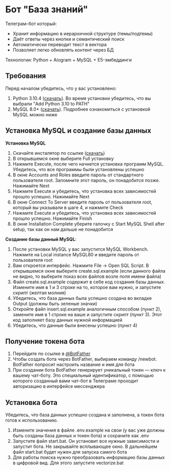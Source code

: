 # Бот "База знаний"
Телеграм-бот который:
- Хранит информацию в иерархичной структуре (темы/подтемы)
- Даёт ответы через кнопки и семантический поиск
- Автоматически переводит текст в вектора
- Позволяет легко обновлять контент через БД

Технологии: Python + Aiogram + MySQL + E5-эмбеддинги



## Требования

Перед началом убедитесь, что у вас установлено: 
   1. Python 3.10.4 ([скачать](https://www.python.org/downloads/release/python-3104/)). Во время установки убедитесь, что вы выбрали "Add Python 3.10 to PATH"
   2. MySQL 8.0+ ([скачать](https://dev.mysql.com/downloads/installer/)). Подробнее ознакомиться с установкой MySQL можно ниже



## Установка MySQL и создание базы данных

   **Установка MySQL**
   
   1. Скачайте инсталятор по ссылке ([скачать](https://dev.mysql.com/downloads/installer/))
   2. В открывшемся окне выберите Full установку
   3. Нажмите Execute, после чего начнется установка программ MySQL. Убедитесь, что все программы были установлены успешно
   4. В окне Accounts and Roles введите пароль от стандартного пользователя root. Запомните этот пароль, он понадобится позже. Нажимайте Next
   5. Нажмите Execute и убедитесь, что установка всех зависимостей прошло успешно. Нажимайте Next
   6. В окне Connect To Server введите пароль от пользователя root, который вы указывали в шаге 4, и нажмите Check
   7. Нажмите Execute и убедитесь, что установка всех зависимостей прошло успешно. Нажимайте Finish
   8. В окне Installation Complete уберите галочку с Start MySQL Shell after setup, так как он нам дальше не понадобится

   **Создание базы данный MySQL**:
   
   1. После установки MySQL у вас запустится MySQL Workbench. Нажмите на Local instance MySQL80 и введите пароль от пользователя root
   2. Вам откроется интерфейс. Нажмите File -> Open SQL Script. В открывшемся окне выберите create.sql.example (если данного файла не видно, то выберите показ всех файлов возле поля имени файла)
   3. Файл create.sql.example содержит в себе код создания базы данных. Измените имя в 1 и 3 строке на то, которое вам нужно, и запустите скрипт (желтая молния)
   4. Убедитесь, что база данных была успешно создана во вкладке Output (должны быть зеленые значки)
   5. Откройте файл insert.sql.example аналогичным способом (пункт 2), замените имя в 1 строке на ваше и запустите скрипт (пункт 3). Этот код заполняет базу данных нужной информацией
   6. Убедитесь, что данные были внесены успешно (пункт 4)
   


## Получение токена бота

   1.  Перейдите по ссылке в [@BotFather](https://telegram.me/BotFather)
   2.  Чтобы создать бота через BotFather, выбираем команду /newbot. BotFather попросит настроить название и имя для бота
   3.  При создании бота BotFather генерирует уникальный токен — ключ к вашему чат-боту. Это специальный идентификатор, с помощью которого созданный вами чат-бот в Телеграме проходит авторизацию в интерфейсе мессенджера



## Установка бота

Убедитесь, что база данных успешно создана и заполнена, а токен бота готов к использованию.

   1.	 Измените значения в файле .env.example на свои (у вас уже должны быть созданы база данных и токен бота) и сохраните как .env
   2.	 Запустите файл start.bat. Он установит все нужные зависимости и запустит бота. Не закрывайте всплывающее окно. В дальнейшем файл start.bat будет нужен для запуска самого бота
   3.	 Для работы поиска нужно преобразовать информацию базы данных в цифровой вид. Для этого запустите vectorize.bat
